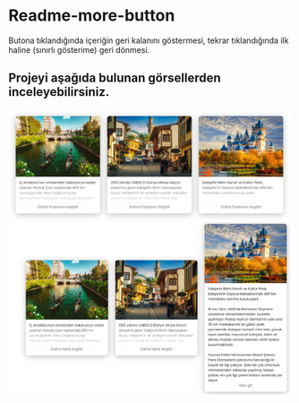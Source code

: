 # Readme-more-button
Butona tıklandığında içeriğin geri kalanını göstermesi, tekrar tıklandığında ilk haline (sınırlı gösterime) geri dönmesi.

## Projeyi aşağıda bulunan görsellerden inceleyebilirsiniz.
![My Image](images/img1.png)
![My Image](images/img2.png)
